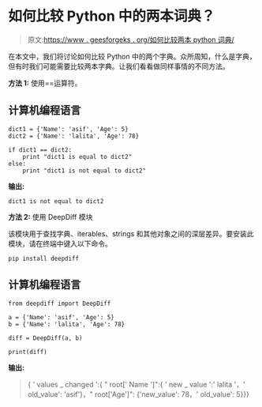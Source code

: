 # 如何比较 Python 中的两本词典？

> 原文:[https://www . geesforgeks . org/如何比较两本 python 词典/](https://www.geeksforgeeks.org/how-to-compare-two-dictionaries-in-python/)

在本文中，我们将讨论如何比较 Python 中的两个字典。众所周知，什么是字典，但有时我们可能需要比较两本字典。让我们看看做同样事情的不同方法。

**方法 1:** 使用==运算符。

## 计算机编程语言

```
dict1 = {'Name': 'asif', 'Age': 5}
dict2 = {'Name': 'lalita', 'Age': 78}

if dict1 == dict2:
    print "dict1 is equal to dict2"
else:
    print "dict1 is not equal to dict2"
```

**输出:**

```
dict1 is not equal to dict2
```

**方法 2:** 使用 DeepDiff 模块

该模块用于查找字典、iterables、strings 和其他对象之间的深层差异。要安装此模块，请在终端中键入以下命令。

```
pip install deepdiff
```

## 计算机编程语言

```
from deepdiff import DeepDiff

a = {'Name': 'asif', 'Age': 5}
b = {'Name': 'lalita', 'Age': 78}

diff = DeepDiff(a, b)

print(diff)
```

**输出:**

> { ' values _ changed ':{ " root[' Name ']":{ ' new _ value ':' lalita '，' old_value': 'asif'}，" root['Age']": {'new_value': 78，' old_value': 5}}}